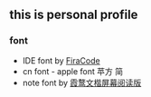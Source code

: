 ## this is personal profile

### font
- IDE font by [FiraCode](https://github.com/tonsky/FiraCode/releases)
- cn font - apple font 苹方 简
- note font by [霞鹜文楷屏幕阅读版](https://github.com/lxgw/LxgwWenKai-Screen/releases)

